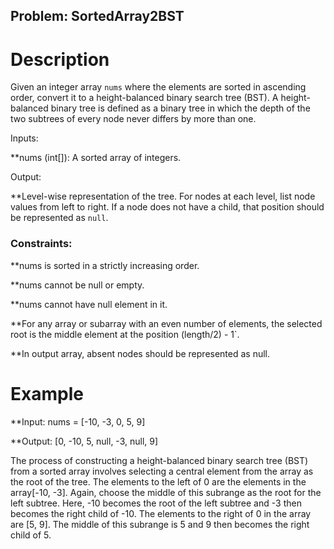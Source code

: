## Problem: SortedArray2BST

# Description

Given an integer array `nums` where the elements are sorted in ascending order, convert it to a height-balanced binary search tree (BST). A height-balanced binary tree is defined as a binary tree in which the depth of the two subtrees of every node never differs by more than one. 


Inputs:

 **nums (int[]): A sorted array of integers.


Output: 

**Level-wise representation of the tree.  For nodes at each level, list node values from left to right. If a node does not have a child, that position should be represented as `null`.


### Constraints:

**nums is sorted in a strictly increasing order.

**nums cannot be null or empty.

**nums cannot have null element in it.

**For any array or subarray with an even number of elements, the selected root is the middle element at the position (length/2) - 1`.

**In output array, absent nodes should be represented as null. 



# Example

**Input: nums = [-10, -3, 0, 5, 9]  

**Output: [0, -10, 5, null, -3, null, 9]

The process of constructing a height-balanced binary search tree (BST) from a sorted array involves selecting a central element from the array as the root of the tree. The elements to the left of 0 are the elements in the array[-10, -3]. Again, choose the middle of this subrange as the root for the left subtree. Here, -10 becomes the root of the left subtree and -3 then becomes the right child of -10.  The elements to the right of 0 in the array are [5, 9]. The middle of this subrange is 5 and 9 then becomes the right child of 5. 




